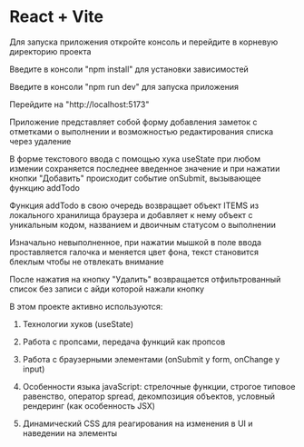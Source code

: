# React + Vite

Для запуска приложения откройте консоль и перейдите в корневую директорию проекта

Введите в консоли "npm install" для установки зависимостей

Введите в консоли "npm run dev" для запуска приложения

Перейдите на "http://localhost:5173"

Приложение представляет собой форму добавления заметок с отметками о выполнении и возможностью
редактирования списка через удаление

В форме текстового ввода с помощью хука useState при любом измении сохраняется последнее введенное
значение и при нажатии кнопки "Добавить" происходит событие onSubmit, вызывающее функцию addTodo

Функция addTodo в свою очередь возвращает объект ITEMS из локального хранилища браузера
и добавляет к нему объект с уникальным кодом, названием и двоичным статусом о выполнении

Изначально невыполненное, при нажатии мышкой в поле ввода проставляется галочка и меняется цвет фона,
текст становится блеклым чтобы не отвлекать внимание

После нажатия на кнопку "Удалить" возвращается отфильтрованный список без записи с айди которой
нажали кнопку

В этом проекте активно используются:

1. Технологии хуков (useState)

2. Работа с пропсами, передача функций как пропсов 

3. Работа с браузерными элементами (onSubmit у form, onChange у input)

4. Особенности языка javaScript: стрелочные функции, строгое типовое равенство, оператор spread,
декомпозиция объектов, условный рендеринг (как особенность JSX)

5. Динамический CSS для реагирования на изменения в UI и наведении на элементы